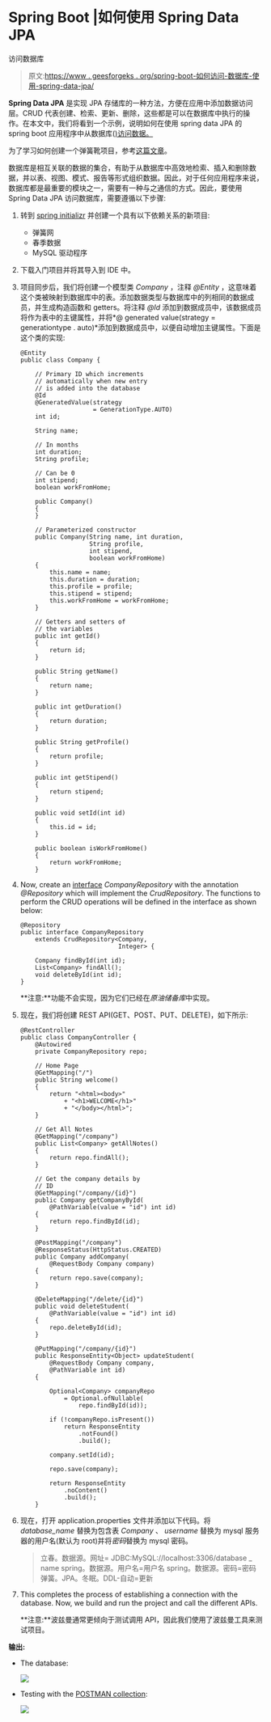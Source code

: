 # Spring Boot |如何使用 Spring Data JPA

访问数据库

> 原文:[https://www . geesforgeks . org/spring-boot-如何访问-数据库-使用-spring-data-jpa/](https://www.geeksforgeeks.org/spring-boot-how-to-access-database-using-spring-data-jpa/)

**Spring Data JPA** 是实现 JPA 存储库的一种方法，方便在应用中添加数据访问层。CRUD 代表创建、检索、更新、删除，这些都是可以在数据库中执行的操作。在本文中，我们将看到一个示例，说明如何在使用 spring data JPA 的 spring boot 应用程序中从数据库([)访问数据。](https://www.geeksforgeeks.org/sql-tutorial/)

为了学习如何创建一个弹簧靴项目，参考[这篇文章](https://www.geeksforgeeks.org/how-to-create-a-basic-application-in-java-spring-boot/?ref=rp)。

数据库是相互关联的数据的集合，有助于从数据库中高效地检索、插入和删除数据，并以表、视图、模式、报告等形式组织数据。因此，对于任何应用程序来说，数据库都是最重要的模块之一，需要有一种与之通信的方式。因此，要使用 Spring Data JPA 访问数据库，需要遵循以下步骤:

1.  转到 [spring initializr](https://start.spring.io/) 并创建一个具有以下依赖关系的新项目:
    *   弹簧网
    *   春季数据
    *   MySQL 驱动程序
2.  下载入门项目并将其导入到 IDE 中。
3.  项目同步后，我们将创建一个模型类 *Company* ，注释 *@Entity* ，这意味着这个类被映射到数据库中的表。添加数据类型与数据库中的列相同的数据成员，并生成构造函数和 getters。将注释 *@Id* 添加到数据成员中，该数据成员将作为表中的主键属性，并将*@ generated value(strategy = generationtype . auto)*添加到数据成员中，以便自动增加主键属性。下面是这个类的实现:

    ```
    @Entity
    public class Company {

        // Primary ID which increments
        // automatically when new entry
        // is added into the database
        @Id
        @GeneratedValue(strategy
                        = GenerationType.AUTO)
        int id;

        String name;

        // In months
        int duration;
        String profile;

        // Can be 0
        int stipend;
        boolean workFromHome;

        public Company()
        {
        }

        // Parameterized constructor
        public Company(String name, int duration,
                       String profile,
                       int stipend,
                       boolean workFromHome)
        {
            this.name = name;
            this.duration = duration;
            this.profile = profile;
            this.stipend = stipend;
            this.workFromHome = workFromHome;
        }

        // Getters and setters of
        // the variables
        public int getId()
        {
            return id;
        }

        public String getName()
        {
            return name;
        }

        public int getDuration()
        {
            return duration;
        }

        public String getProfile()
        {
            return profile;
        }

        public int getStipend()
        {
            return stipend;
        }

        public void setId(int id)
        {
            this.id = id;
        }

        public boolean isWorkFromHome()
        {
            return workFromHome;
        }
    ```

4.  Now, create an [interface](https://www.geeksforgeeks.org/interfaces-in-java/) *CompanyRepository* with the annotation *@Repository* which will implement the *CrudRepository*. The functions to perform the CRUD operations will be defined in the interface as shown below:

    ```
    @Repository
    public interface CompanyRepository
        extends CrudRepository<Company,
                               Integer> {

        Company findById(int id);
        List<Company> findAll();
        void deleteById(int id);
    }
    ```

    **注意:**功能不会实现，因为它们已经在*原油储备库*中实现。

5.  现在，我们将创建 REST API(GET、POST、PUT、DELETE)，如下所示:

    ```
    @RestController
    public class CompanyController {
        @Autowired
        private CompanyRepository repo;

        // Home Page
        @GetMapping("/")
        public String welcome()
        {
            return "<html><body>"
                + "<h1>WELCOME</h1>"
                + "</body></html>";
        }

        // Get All Notes
        @GetMapping("/company")
        public List<Company> getAllNotes()
        {
            return repo.findAll();
        }

        // Get the company details by
        // ID
        @GetMapping("/company/{id}")
        public Company getCompanyById(
            @PathVariable(value = "id") int id)
        {
            return repo.findById(id);
        }

        @PostMapping("/company")
        @ResponseStatus(HttpStatus.CREATED)
        public Company addCompany(
            @RequestBody Company company)
        {
            return repo.save(company);
        }

        @DeleteMapping("/delete/{id}")
        public void deleteStudent(
            @PathVariable(value = "id") int id)
        {
            repo.deleteById(id);
        }

        @PutMapping("/company/{id}")
        public ResponseEntity<Object> updateStudent(
            @RequestBody Company company,
            @PathVariable int id)
        {

            Optional<Company> companyRepo
                = Optional.ofNullable(
                    repo.findById(id));

            if (!companyRepo.isPresent())
                return ResponseEntity
                    .notFound()
                    .build();

            company.setId(id);

            repo.save(company);

            return ResponseEntity
                .noContent()
                .build();
        }
    ```

6.  现在，打开 application.properties 文件并添加以下代码。将 *database_name* 替换为包含表 *Company* 、 *username* 替换为 mysql 服务器的用户名(默认为 root)并将*密码*替换为 mysql 密码。

    > 立春。数据源。网址= JDBC:MySQL://localhost:3306/database _ name
    > spring。数据源。用户名=用户名
    > spring。数据源。密码=密码
    > 弹簧。JPA。冬眠。DDL-自动=更新

7.  This completes the process of establishing a connection with the database. Now, we build and run the project and call the different APIs.

    **注意:**波兹曼通常更倾向于测试调用 API，因此我们使用了波兹曼工具来测试项目。

**输出:**

*   The database:

    [![](img/3dc1f983b7afa183d4100c4dbd25aef8.png)](https://media.geeksforgeeks.org/wp-content/uploads/20200607222333/table8.jpg)

*   Testing with the [POSTMAN collection](https://www.geeksforgeeks.org/introduction-postman-api-development/):

    [![](img/d35ea9f8a397b7e5cf3a18cb52240c50.png)](https://media.geeksforgeeks.org/wp-content/uploads/20200607222535/get.jpg)